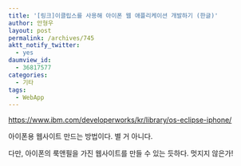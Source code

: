 ```yaml
---
title: '[링크]이클립스를 사용해 아이폰 웹 애플리케이션 개발하기 (한글)'
author: 안형우
layout: post
permalink: /archives/745
aktt_notify_twitter:
  - yes
daumview_id:
  - 36817577
categories:
  - 기타
tags:
  - WebApp
---
```

<meta http-equiv="content-type" content="text/html; charset=utf-8" />

<https://www.ibm.com/developerworks/kr/library/os-eclipse-iphone/> <div>
  아이폰용 웹사이트 만드는 방법이다. 별 거 아니다.
</div>

<div>
  다만, 아이폰의 룩앤필을 가진 웹사이트를 만들 수 있는 듯하다. 멋지지 않은가!
</div>